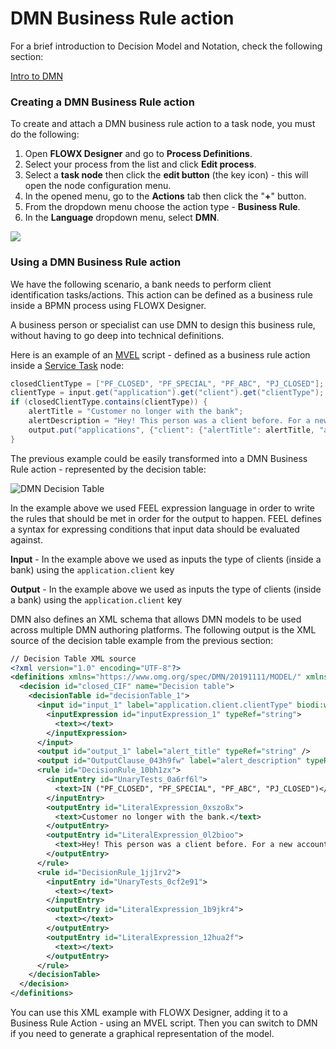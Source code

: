 # DMN Business Rule action

For a brief introduction to Decision Model and Notation, check the following section:

[Intro to DMN](../../../platform-overview/frameworks-and-standards/business-process-industry-standards/intro-to-dmn.md)

### **Creating a DMN Business Rule action**

To create and attach a DMN business rule action to a task node, you must do the following:

1. Open **FLOWX Designer** and go to **Process Definitions**.
2. Select your process from the list and click **Edit process**.
3. Select a **task node** then click the **edit button** (the key icon) - this will open the node configuration menu.
4. In the opened menu, go to the **Actions** tab then click the "**+**" button.
5. From the dropdown menu choose the action type - **Business Rule**.
6. In the **Language** dropdown menu, select **DMN**.

![](https://s3.eu-west-1.amazonaws.com/docx.flowx.ai/3.2/create_dmn_business_rule_action.gif)

### **Using a DMN Business Rule action**

We have the following scenario, a bank needs to perform client identification tasks/actions. This action can be defined as a business rule inside a BPMN process using FLOWX Designer.

A business person or specialist can use DMN to design this business rule, without having to go deep into technical definitions.

Here is an example of an [MVEL](../../../platform-overview/frameworks-and-standards/business-process-industry-standards/intro-to-mvel.md) script - defined as a business rule action inside a [Service Task](../../node/task-node.md) node:

```java
closedClientType = ["PF_CLOSED", "PF_SPECIAL", "PF_ABC", "PJ_CLOSED"];
clientType = input.get("application").get("client").get("clientType");
if (closedClientType.contains(clientType)) {
    alertTitle = "Customer no longer with the bank";
    alertDescription = "Hey! This person was a client before. For a new account modify the CIF.";
    output.put("applications", {"client": {"alertTitle": alertTitle, "alertDescription": alertDescription}});
}
```

The previous example could be easily transformed into a DMN Business Rule action - represented by the decision table:

![DMN Decision Table](https://s3.eu-west-1.amazonaws.com/docx.flowx.ai/3.2/dmn_decision_table.png)

In the example above we used FEEL expression language in order to write the rules that should be met in order for the output to happen. FEEL defines a syntax for expressing conditions that input data should be evaluated against.

**Input** - In the example above we used as inputs the type of clients (inside a bank) using the `application.client` key

**Output** - In the example above we used as inputs the type of clients (inside a bank) using the `application.client` key

DMN also defines an XML schema that allows DMN models to be used across multiple DMN authoring platforms. The following output is the XML source of the decision table example from the previous section:

```xml
// Decision Table XML source
<?xml version="1.0" encoding="UTF-8"?>
<definitions xmlns="https://www.omg.org/spec/DMN/20191111/MODEL/" xmlns:biodi="http://bpmn.io/schema/dmn/biodi/2.0" id="Definitions_06nober" name="DRD" namespace="http://camunda.org/schema/1.0/dmn" exporter="Camunda Modeler" exporterVersion="5.0.0">
  <decision id="closed_CIF" name="Decision table">
    <decisionTable id="decisionTable_1">
      <input id="input_1" label="application.client.clientType" biodi:width="277">
        <inputExpression id="inputExpression_1" typeRef="string">
          <text></text>
        </inputExpression>
      </input>
      <output id="output_1" label="alert_title" typeRef="string" />
      <output id="OutputClause_043h9fw" label="alert_description" typeRef="string" />
      <rule id="DecisionRule_10bh1zx">
        <inputEntry id="UnaryTests_0a6rf6l">
          <text>IN ("PF_CLOSED", "PF_SPECIAL", "PF_ABC", "PJ_CLOSED")</text>
        </inputEntry>
        <outputEntry id="LiteralExpression_0xszo8x">
          <text>Customer no longer with the bank.</text>
        </outputEntry>
        <outputEntry id="LiteralExpression_0l2bioo">
          <text>Hey! This person was a client before. For a new account, modify the CIF</text>
        </outputEntry>
      </rule>
      <rule id="DecisionRule_1jj1rv2">
        <inputEntry id="UnaryTests_0cf2e91">
          <text></text>
        </inputEntry>
        <outputEntry id="LiteralExpression_1b9jkr4">
          <text></text>
        </outputEntry>
        <outputEntry id="LiteralExpression_12hua2f">
          <text></text>
        </outputEntry>
      </rule>
    </decisionTable>
  </decision>
</definitions>
```

You can use this XML example with FLOWX Designer, adding it to a Business Rule Action - using an MVEL script. Then you can switch to DMN if you need to generate a graphical representation of the model.